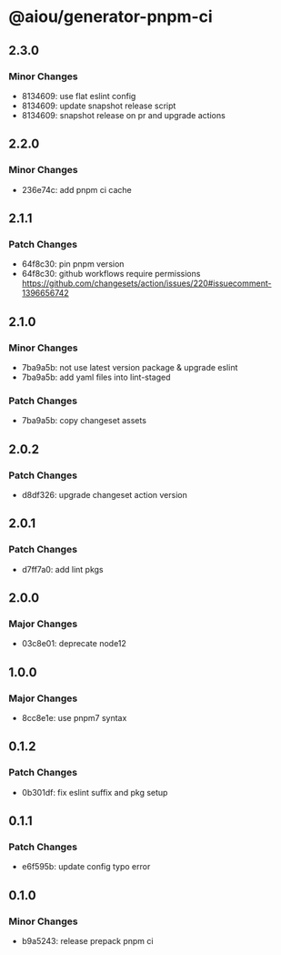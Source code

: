 # @aiou/generator-pnpm-ci

## 2.3.0

### Minor Changes

- 8134609: use flat eslint config
- 8134609: update snapshot release script
- 8134609: snapshot release on pr and upgrade actions

## 2.2.0

### Minor Changes

- 236e74c: add pnpm ci cache

## 2.1.1

### Patch Changes

- 64f8c30: pin pnpm version
- 64f8c30: github workflows require permissions https://github.com/changesets/action/issues/220#issuecomment-1396656742

## 2.1.0

### Minor Changes

- 7ba9a5b: not use latest version package & upgrade eslint
- 7ba9a5b: add yaml files into lint-staged

### Patch Changes

- 7ba9a5b: copy changeset assets

## 2.0.2

### Patch Changes

- d8df326: upgrade changeset action version

## 2.0.1

### Patch Changes

- d7ff7a0: add lint pkgs

## 2.0.0

### Major Changes

- 03c8e01: deprecate node12

## 1.0.0

### Major Changes

- 8cc8e1e: use pnpm7 syntax

## 0.1.2

### Patch Changes

- 0b301df: fix eslint suffix and pkg setup

## 0.1.1

### Patch Changes

- e6f595b: update config typo error

## 0.1.0

### Minor Changes

- b9a5243: release prepack pnpm ci
